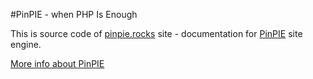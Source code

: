 #PinPIE - when PHP Is Enough

This is source code of [pinpie.rocks](http://pinpie.rocks/en/manual) site - documentation for [PinPIE](https://github.com/pinpie/pinpie) site engine.

[More info about PinPIE](http://pinpie.rocks/en/manual)